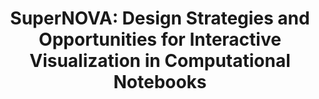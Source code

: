 ---
authors:
- Zijie J Wang
- David Munechika
- Seongmin Lee
- Duen Horng Chau
link: 
tags: []
title: 'SuperNOVA: Design Strategies and Opportunities for Interactive Visualization in Computational Notebooks'
venue: ACM CHI (LBW)
year: 2024
---